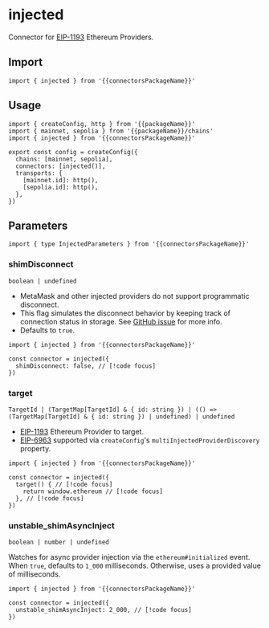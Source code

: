<!-- <script setup>
const packageName = 'wagmi'
const connectorsPackageName = 'wagmi/connectors'
</script> -->

# injected

Connector for [EIP-1193](https://eips.ethereum.org/EIPS/eip-1193) Ethereum Providers.

## Import

```ts-vue
import { injected } from '{{connectorsPackageName}}'
```

## Usage

```ts-vue{3,7}
import { createConfig, http } from '{{packageName}}'
import { mainnet, sepolia } from '{{packageName}}/chains'
import { injected } from '{{connectorsPackageName}}'

export const config = createConfig({
  chains: [mainnet, sepolia],
  connectors: [injected()],
  transports: {
    [mainnet.id]: http(),
    [sepolia.id]: http(),
  },
})
```

## Parameters

```ts-vue
import { type InjectedParameters } from '{{connectorsPackageName}}'
```

### shimDisconnect

`boolean | undefined`

- MetaMask and other injected providers do not support programmatic disconnect.
- This flag simulates the disconnect behavior by keeping track of connection status in storage. See [GitHub issue](https://github.com/MetaMask/metamask-extension/issues/10353) for more info.
- Defaults to `true`.

```ts-vue
import { injected } from '{{connectorsPackageName}}'

const connector = injected({
  shimDisconnect: false, // [!code focus]
})
```

### target

`TargetId | (TargetMap[TargetId] & { id: string }) | (() => (TargetMap[TargetId] & { id: string }) | undefined) | undefined`

- [EIP-1193](https://eips.ethereum.org/EIPS/eip-1193) Ethereum Provider to target.
- [EIP-6963](https://eips.ethereum.org/EIPS/eip-6963) supported via `createConfig`'s <a :href="`/${docsPath}/api/connectors/injected`">`multiInjectedProviderDiscovery`</a> property.

```ts-vue
import { injected } from '{{connectorsPackageName}}'

const connector = injected({
  target() { // [!code focus]
    return window.ethereum // [!code focus]
  }, // [!code focus]
})
```

### unstable_shimAsyncInject

`boolean | number | undefined`

Watches for async provider injection via the `ethereum#initialized` event. When `true`, defaults to `1_000` milliseconds. Otherwise, uses a provided value of milliseconds.

```ts-vue
import { injected } from '{{connectorsPackageName}}'

const connector = injected({
  unstable_shimAsyncInject: 2_000, // [!code focus]
})
```
